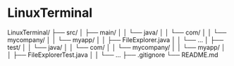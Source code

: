 # LinuxTerminal
LinuxTerminal/ ├── src/ │ ├── main/ │ │ └── java/ │ │ └── com/ │ │ └── mycompany/ │ │ └── myapp/ │ │ ├── FileExplorer.java │ │ └── … │ ├── test/ │ │ └── java/ │ │ └── com/ │ │ └── mycompany/ │ │ └── myapp/ │ │ ├── FileExplorerTest.java │ │ └── … ├── .gitignore └── README.md